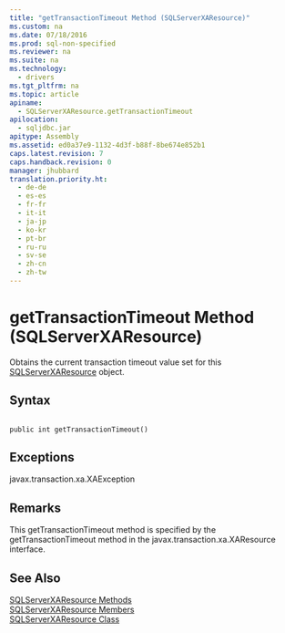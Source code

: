 ```yaml
---
title: "getTransactionTimeout Method (SQLServerXAResource)"
ms.custom: na
ms.date: 07/18/2016
ms.prod: sql-non-specified
ms.reviewer: na
ms.suite: na
ms.technology: 
  - drivers
ms.tgt_pltfrm: na
ms.topic: article
apiname: 
  - SQLServerXAResource.getTransactionTimeout
apilocation: 
  - sqljdbc.jar
apitype: Assembly
ms.assetid: ed0a37e9-1132-4d3f-b88f-8be674e852b1
caps.latest.revision: 7
caps.handback.revision: 0
manager: jhubbard
translation.priority.ht: 
  - de-de
  - es-es
  - fr-fr
  - it-it
  - ja-jp
  - ko-kr
  - pt-br
  - ru-ru
  - sv-se
  - zh-cn
  - zh-tw
---
```

# getTransactionTimeout Method (SQLServerXAResource)
  Obtains the current transaction timeout value set for this [SQLServerXAResource](../content/SQLServerXAResource-Class.md) object.  
  
## Syntax  
  
```  
  
public int getTransactionTimeout()  
```  
  
## Exceptions  
 javax.transaction.xa.XAException  
  
## Remarks  
 This getTransactionTimeout method is specified by the getTransactionTimeout method in the javax.transaction.xa.XAResource interface.  
  
## See Also  
 [SQLServerXAResource Methods](../content/SQLServerXAResource-Methods.md)   
 [SQLServerXAResource Members](../content/SQLServerXAResource-Members.md)   
 [SQLServerXAResource Class](../content/SQLServerXAResource-Class.md)  
  
  